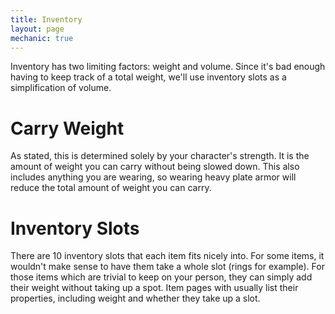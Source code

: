 ```yaml
---
title: Inventory
layout: page
mechanic: true
---
```


Inventory has two limiting factors: weight and volume. Since it's bad enough having to keep track of a total weight, we'll use inventory slots as a simplification of volume.

# Carry Weight
As stated, this is determined solely by your character's strength. It is the amount of weight you can carry without being slowed down. This also includes anything you are wearing, so wearing heavy plate armor will reduce the total amount of weight you can carry.

# Inventory Slots
There are 10 inventory slots that each item fits nicely into. For some items, it wouldn't make sense to have them take a whole slot (rings for example). For those items which are trivial to keep on your person, they can simply add their weight without taking up a spot. Item pages with usually list their properties, including weight and whether they take up a slot.
